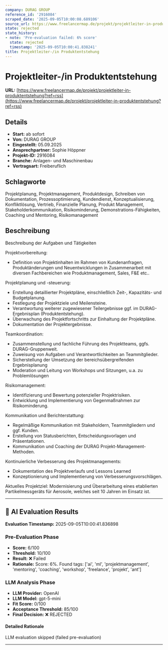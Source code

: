 ```yaml
---
company: DURAG GROUP
reference_id: '2916084'
scraped_date: '2025-09-05T10:00:08.689106'
source_url: https://www.freelancermap.de/projekt/projektleiter-in-produktentstehung?ref=rss
state: rejected
state_history:
- note: 'Pre-evaluation failed: 6% score'
  state: rejected
  timestamp: '2025-09-05T10:00:41.838241'
title: Projektleiter-/in Produktentstehung
---
```



# Projektleiter-/in Produktentstehung
**URL:** [https://www.freelancermap.de/projekt/projektleiter-in-produktentstehung?ref=rss](https://www.freelancermap.de/projekt/projektleiter-in-produktentstehung?ref=rss)
## Details
- **Start:** ab sofort
- **Von:** DURAG GROUP
- **Eingestellt:** 05.09.2025
- **Ansprechpartner:** Sophie Höppner
- **Projekt-ID:** 2916084
- **Branche:** Anlagen- und Maschinenbau
- **Vertragsart:** Freiberuflich

## Schlagworte
Projektplanung, Projektmanagement, Produktdesign, Schreiben von Dokumentation, Prozessoptimierung, Kundendienst, Konzeptualisierung, Konfliktlösung, Vertrieb, Finanzielle Planung, Produkt Management, Stakeholderkommunikation, Risikominderung, Demonstrations-Fähigkeiten, Coaching und Mentoring, Risikomanagement

## Beschreibung
Beschreibung der Aufgaben und Tätigkeiten

Projektvorbereitung:
- Definition von Projektinhalten im Rahmen von Kundenanfragen, Produktänderungen und
Neuentwicklungen in Zusammenarbeit mit diversen Fachbereichen wie Produktmanagement,
Sales, F&E etc..

Projektplanung und -steuerung:
- Erstellung detaillierter Projektpläne, einschließlich Zeit-, Kapazitäts- und Budgetplanung.
- Festlegung der Projektziele und Meilensteine.
- Verantwortung weiterer zugewiesener Teilergebnisse ggf. im DURAG-Ergebnisplan
(Produktentstehung).
- Überwachung des Projektfortschritts zur Einhaltung der Projektpläne.
- Dokumentation der Projektergebnisse.

Teamkoordination:
- Zusammenstellung und fachliche Führung des Projektteams, ggfs. DURAG-Gruppenweit.
- Zuweisung von Aufgaben und Verantwortlichkeiten an Teammitglieder.
- Sicherstellung der Umsetzung der bereichsübergreifenden Ergebnisplanung
- Moderation und Leitung von Workshops und Sitzungen, u.a. zu Problemlösungen

Risikomanagement:
- Identifizierung und Bewertung potenzieller Projektrisiken.
- Entwicklung und Implementierung von Gegenmaßnahmen zur Risikominderung.

Kommunikation und Berichterstattung:
- Regelmäßige Kommunikation mit Stakeholdern, Teammitgliedern und ggf. Kunden.
- Erstellung von Statusberichten, Entscheidungsvorlagen und Präsentationen.
- Kommunikation und Coaching der DURAG Projekt-Management-Methoden.

Kontinuierliche Verbesserung des Projektmanagements:
- Dokumentation des Projektverlaufs und Lessons Learned
- Konzeptionierung und Implementierung von Verbesserungsvorschlägen.

Aktuelles Projektziel:
Modernisierung und Überarbeitung eines etablierten Partikelmessgeräts für Aerosole, welches seit 10 Jahren im Einsatz ist.

---

## 🤖 AI Evaluation Results

**Evaluation Timestamp:** 2025-09-05T10:00:41.836898

### Pre-Evaluation Phase
- **Score:** 6/100
- **Threshold:** 10/100
- **Result:** ❌ Failed
- **Rationale:** Score: 6%. Found tags: ['ai', 'ml', 'projektmanagement', 'mentoring', 'coaching', 'workshop', 'freelance', 'projekt', 'ant']

### LLM Analysis Phase
- **LLM Provider:** OpenAI
- **LLM Model:** gpt-5-mini
- **Fit Score:** 0/100
- **Acceptance Threshold:** 85/100
- **Final Decision:** ❌ REJECTED

#### Detailed Rationale
LLM evaluation skipped (failed pre-evaluation)

---
